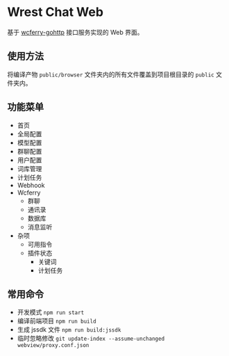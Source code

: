 # Wrest Chat Web

基于 [wcferry-gohttp](https://github.com/opentdp/wrest-chat/tree/master/httpd) 接口服务实现的 Web 界面。

## 使用方法

将编译产物 `public/browser` 文件夹内的所有文件覆盖到项目根目录的 `public` 文件夹内。

## 功能菜单

- 首页
- 全局配置
- 模型配置
- 群聊配置
- 用户配置
- 词库管理
- 计划任务
- Webhook
- Wcferry
  - 群聊
  - 通讯录
  - 数据库
  - 消息监听
- 杂项
  - 可用指令
  - 插件状态
    - 关键词
    - 计划任务

## 常用命令

- 开发模式 `npm run start`
- 编译前端项目 `npm run build`
- 生成 jssdk 文件 `npm run build:jssdk`
- 临时忽略修改 `git update-index --assume-unchanged webview/proxy.conf.json`
